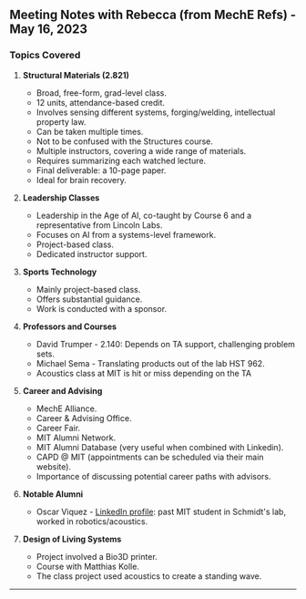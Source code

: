 ## Meeting Notes with Rebecca (from MechE Refs) - May 16, 2023

### Topics Covered

1. **Structural Materials (2.821)**
   - Broad, free-form, grad-level class.
   - 12 units, attendance-based credit.
   - Involves sensing different systems, forging/welding, intellectual property law.
   - Can be taken multiple times.
   - Not to be confused with the Structures course.
   - Multiple instructors, covering a wide range of materials.
   - Requires summarizing each watched lecture.
   - Final deliverable: a 10-page paper.
   - Ideal for brain recovery.

2. **Leadership Classes**
   - Leadership in the Age of AI, co-taught by Course 6 and a representative from Lincoln Labs.
   - Focuses on AI from a systems-level framework.
   - Project-based class.
   - Dedicated instructor support.

3. **Sports Technology**
   - Mainly project-based class.
   - Offers substantial guidance.
   - Work is conducted with a sponsor.

4. **Professors and Courses**
   - David Trumper - 2.140: Depends on TA support, challenging problem sets.
   - Michael Sema - Translating products out of the lab HST 962.
   - Acoustics class at MIT is hit or miss depending on the TA

5. **Career and Advising**
   - MechE Alliance.
   - Career & Advising Office.
   - Career Fair.
   - MIT Alumni Network.
   - MIT Alumni Database (very useful when combined with Linkedin).
   - CAPD @ MIT (appointments can be scheduled via their main website).
   - Importance of discussing potential career paths with advisors.

6. **Notable Alumni**
   - Oscar Viquez - [LinkedIn profile](https://www.linkedin.com/in/oscarviquez/): past MIT student in Schmidt's lab, worked in robotics/acoustics.

7. **Design of Living Systems**
   - Project involved a Bio3D printer.
   - Course with Matthias Kolle.
   - The class project used acoustics to create a standing wave.

---

